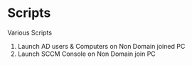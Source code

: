 # Scripts

Various Scripts 
  1) Launch AD users & Computers on Non Domain joined PC
  2) Launch SCCM Console on Non Domain join PC
